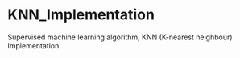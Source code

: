 # KNN_Implementation
Supervised machine learning algorithm, KNN (K-nearest neighbour) Implementation 
